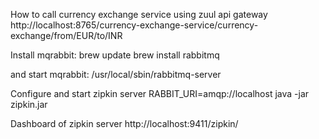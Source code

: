 How to call currency exchange service using zuul api gateway
http://localhost:8765/currency-exchange-service/currency-exchange/from/EUR/to/INR

Install mqrabbit:
brew update
brew install rabbitmq

and start mqrabbit:
/usr/local/sbin/rabbitmq-server

Configure and start zipkin server
RABBIT_URI=amqp://localhost java -jar zipkin.jar

Dashboard of zipkin server
http://localhost:9411/zipkin/
